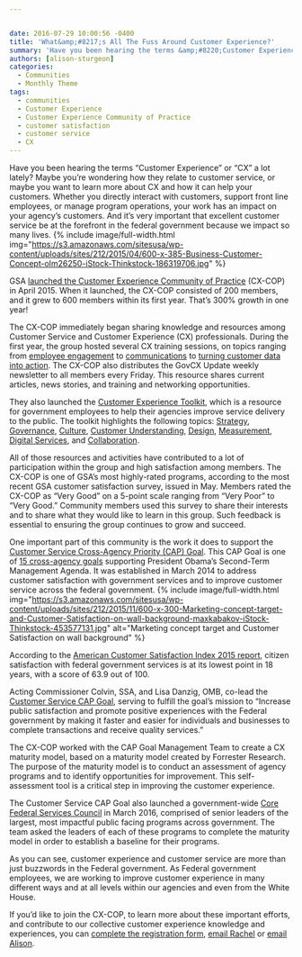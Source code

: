 ```yaml
---


date: 2016-07-29 10:00:56 -0400
title: 'What&amp;#8217;s All The Fuss Around Customer Experience?'
summary: 'Have you been hearing the terms &amp;#8220;Customer Experience&amp;#8221; or &amp;#8220;CX&amp;#8221; a lot lately? Maybe you&rsquo;re wondering how they relate to customer service, or maybe you want to learn more about CX and how it can help your customers. Whether you directly interact with customers, support front line employees, or manage program operations, your work has'
authors: [alison-sturgeon]
categories:
  - Communities
  - Monthly Theme
tags:
  - communities
  - Customer Experience
  - Customer Experience Community of Practice
  - customer satisfaction
  - customer service
  - CX
---
```


Have you been hearing the terms &#8220;Customer Experience&#8221; or &#8220;CX&#8221; a lot lately? Maybe you’re wondering how they relate to customer service, or maybe you want to learn more about CX and how it can help your customers. Whether you directly interact with customers, support front line employees, or manage program operations, your work has an impact on your agency’s customers. And it’s very important that excellent customer service be at the forefront in the federal government because we impact so many lives. 
{% include image/full-width.html img="https://s3.amazonaws.com/sitesusa/wp-content/uploads/sites/212/2015/04/600-x-385-Business-Customer-Concept-olm26250-iStock-Thinkstock-186319706.jpg" %} 

GSA [launched the Customer Experience Community of Practice](https://www.WHATEVER/2015/07/31/new-kid-in-town-the-customer-experience-community/) (CX-COP) in April 2015. When it launched, the CX-COP consisted of 200 members, and it grew to 600 members within its first year. That’s 300% growth in one year!

The CX-COP immediately began sharing knowledge and resources among Customer Service and Customer Experience (CX) professionals. During the first year, the group hosted several CX training sessions, on topics ranging from [employee engagement](https://www.WHATEVER/2016/03/18/creating-a-culture-of-engagement-webinar-recap/) to [communications](https://www.WHATEVER/2016/05/20/improving-internal-communications-best-practices/) to [turning customer data into action](https://www.WHATEVER/2015/12/22/after-the-survey-turning-customer-feedback-into-action/). The CX-COP also distributes the GovCX Update weekly newsletter to all members every Friday. This resource shares current articles, news stories, and training and networking opportunities.

They also launched the [Customer Experience Toolkit](https://www.WHATEVER/resources/customer-experience-toolkit/), which is a resource for government employees to help their agencies improve service delivery to the public. The toolkit highlights the following topics: [Strategy](https://www.WHATEVER/resources/customer-experience-toolkit/#Strategy), [Governance](https://www.WHATEVER/resources/customer-experience-toolkit/#Governance), [Culture](https://www.WHATEVER/resources/customer-experience-toolkit/#Culture), [Customer Understanding](https://www.WHATEVER/resources/customer-experience-toolkit/#Customer-Understanding), [Design](https://www.WHATEVER/resources/customer-experience-toolkit/#Design), [Measurement](https://www.WHATEVER/resources/customer-experience-toolkit/#Measurement), [Digital Services](https://www.WHATEVER/resources/customer-experience-toolkit/#Digital-Services), and [Collaboration](https://www.WHATEVER/resources/customer-experience-toolkit/#Collaboration).

All of those resources and activities have contributed to a lot of participation within the group and high satisfaction among members. The CX-COP is one of GSA’s most highly-rated programs, according to the most recent GSA customer satisfaction survey, issued in May. Members rated the CX-COP as &#8220;Very Good&#8221; on a 5-point scale ranging from &#8220;Very Poor&#8221; to &#8220;Very Good.&#8221; Community members used this survey to share their interests and to share what they would like to learn in this group. Such feedback is essential to ensuring the group continues to grow and succeed.

One important part of this community is the work it does to support the [Customer Service Cross-Agency Priority (CAP) Goal](https://www.WHATEVER/2015/12/14/government-customer-service-update-webinar-recap/). This CAP Goal is one of [15 cross-agency goals](https://www.performance.gov/cap-goals-list) supporting President Obama’s Second-Term Management Agenda. It was established in March 2014 to address customer satisfaction with government services and to improve customer service across the federal government. 
{% include image/full-width.html img="https://s3.amazonaws.com/sitesusa/wp-content/uploads/sites/212/2015/11/600-x-300-Marketing-concept-target-and-Customer-Satisfaction-on-wall-background-maxkabakov-iStock-Thinkstock-453577131.jpg" alt="Marketing concept target and Customer Satisfaction on wall background" %} 

According to the [American Customer Satisfaction Index 2015 report](https://www.theacsi.org/news-and-resources/customer-satisfaction-reports/reports-2015/acsi-federal-government-report-2015), citizen satisfaction with federal government services is at its lowest point in 18 years, with a score of 63.9 out of 100.

Acting Commissioner Colvin, SSA, and Lisa Danzig, OMB, co-lead the [Customer Service CAP Goal](https://www.performance.gov/node/3400/view?view=public), serving to fulfill the goal’s mission to &#8220;Increase public satisfaction and promote positive experiences with the Federal government by making it faster and easier for individuals and businesses to complete transactions and receive quality services.&#8221;

The CX-COP worked with the CAP Goal Management Team to create a CX maturity model, based on a maturity model created by Forrester Research. The purpose of the maturity model is to conduct an assessment of agency programs and to identify opportunities for improvement. This self-assessment tool is a critical step in improving the customer experience.

The Customer Service CAP Goal also launched a government-wide [Core Federal Services Council](https://www.WHATEVER/2016/05/10/help-customer-experience-drive-change-at-your-agency/) in March 2016, comprised of senior leaders of the largest, most impactful public facing programs across government. The team asked the leaders of each of these programs to complete the maturity model in order to establish a baseline for their programs.

As you can see, customer experience and customer service are more than just buzzwords in the Federal government. As Federal government employees, we are working to improve customer experience in many different ways and at all levels within our agencies and even from the White House.

If you’d like to join the CX-COP, to learn more about these important efforts, and contribute to our collective customer experience knowledge and experiences, you can [complete the registration form](https://docs.google.com/a/gsa.gov/forms/d/1hzJbZChUg2TRLi_MiC4nAbB-HKUOerBF2kL0qO38fPo/viewform), [email Rachel](mailto:rachel.flagg@gsa.gov) or [email Alison](mailto:alison.a.sturgeon@ssa.gov).